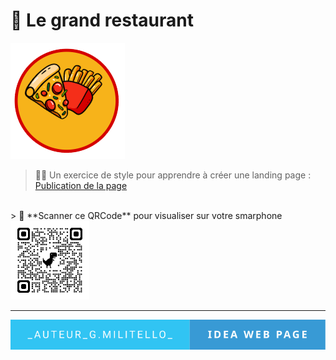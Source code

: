 # 🚀 Le grand restaurant
![cover](./asset/logo.png)

> 🧑‍💻 Un exercice de style pour apprendre à créer une landing page : <a href="https://giusmili.github.io/le_grand_restaurant/" target="_blank">Publication de la page</a>
> 
<br>
> 🧐 **Scanner ce QRCode** pour visualiser sur votre smarphone

<img src="./asset/qrcode_giusmili.github.io.png" width= 25% heigth="50%">


---
<p align="center">
    <img src="./asset/_auteur_g.militello_-idea-web-page.svg">
</p>

